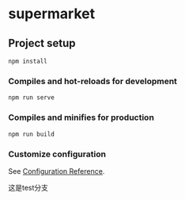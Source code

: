 <!--
 * @Author: xujie 1607526161@qq.com
 * @Date: 2022-05-24 21:45:41
 * @LastEditors: xujie 1607526161@qq.com
 * @LastEditTime: 2022-07-21 22:44:56
 * @FilePath: \supermarket\README.md
 * @Description: 
-->
# supermarket

## Project setup

```
npm install
```

### Compiles and hot-reloads for development

```
npm run serve
```

### Compiles and minifies for production

```
npm run build
```

### Customize configuration

See [Configuration Reference](https://cli.vuejs.org/config/).

这是test分支
